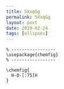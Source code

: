 ```yaml
---
title: 5XxqGg
permalink: 5XxqGg
layout: post
date: 2019-02-24
tags: [ellipses]
---
```


```latex% Dans le préambule
% -----------------
\usepackage{chemfig}
% -----------------

\chemfig{
  H-O-[:75]H
}
```
